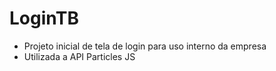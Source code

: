 # LoginTB

* Projeto inicial de tela de login para uso interno da empresa
* Utilizada a API Particles JS
